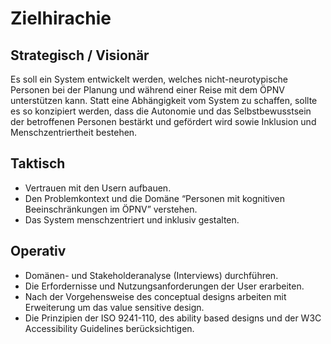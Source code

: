 # Zielhirachie

## Strategisch / Visionär

Es soll ein System entwickelt werden, welches nicht-neurotypische Personen bei der Planung und während einer Reise mit dem ÖPNV unterstützen kann. Statt eine Abhängigkeit vom System zu schaffen, sollte es so konzipiert werden, dass die Autonomie und das Selbstbewusstsein der betroffenen Personen bestärkt und gefördert wird sowie Inklusion und Menschzentriertheit bestehen.

## Taktisch

- Vertrauen mit den Usern aufbauen.
- Den Problemkontext und die Domäne “Personen mit kognitiven Beeinschränkungen im ÖPNV” verstehen.
- Das System menschzentriert und inklusiv gestalten.

## Operativ

- Domänen- und Stakeholderanalyse (Interviews) durchführen.
- Die Erfordernisse und Nutzungsanforderungen
der User erarbeiten.
- Nach der Vorgehensweise des conceptual designs arbeiten mit Erweiterung um das value sensitive design.
- Die Prinzipien der ISO 9241-110, des ability based designs und der W3C Accessibility Guidelines berücksichtigen.